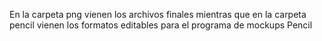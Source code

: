 En la carpeta png vienen los archivos finales mientras que en la carpeta pencil vienen los formatos editables para el programa de mockups Pencil